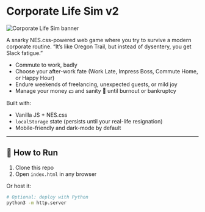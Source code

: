 # Corporate Life Sim v2

![Corporate Life Sim banner](corporate-life-sim-banner.png)

A snarky NES.css-powered web game where you try to survive a modern corporate routine.
“It’s like Oregon Trail, but instead of dysentery, you get Slack fatigue.”

- Commute to work, badly
- Choose your after-work fate (Work Late, Impress Boss, Commute Home, or Happy Hour)
- Endure weekends of freelancing, unexpected guests, or mild joy
- Manage your money 💵 and sanity 🧠 until burnout or bankruptcy

Built with:
- Vanilla JS + NES.css
- `localStorage` state (persists until your real-life resignation)
- Mobile-friendly and dark-mode by default

---

## 🚀 How to Run

1. Clone this repo
2. Open `index.html` in any browser

Or host it:
```bash
# Optional: deploy with Python
python3 -m http.server

